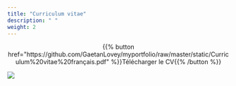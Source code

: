 ```yaml
---
title: "Curriculum vitae"
description: " "
weight: 2
---
```


<center> {{% button href="https://github.com/GaetanLovey/myportfolio/raw/master/static/Curriculum%20vitae%20français.pdf" %}}Télécharger le CV{{% /button %}}</p></center>

![](/cv.png)
